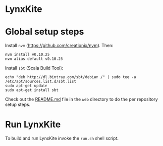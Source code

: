 LynxKite
========

Global setup steps
==================
Install `nvm` (https://github.com/creationix/nvm). Then:

    nvm install v0.10.25
    nvm alias default v0.10.25

Install `sbt` (Scala Build Tool):

    echo "deb http://dl.bintray.com/sbt/debian /" | sudo tee -a /etc/apt/sources.list.d/sbt.list
    sudo apt-get update
    sudo apt-get install sbt

Check out the [README.md](web/README.md) file in the `web` directory to do the per repository setup steps.

Run LynxKite
============
To build and run LynxKite invoke the `run.sh` shell script.
